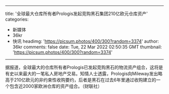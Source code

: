 
---
title: '全球最大仓库所有者Prologis发起竞购黑石集团210亿欧元仓库资产'
categories: 
 - 新媒体
 - 36kr
 - 快讯
headimg: 'https://picsum.photos/400/300?random=3374'
author: 36kr
comments: false
date: Tue, 22 Mar 2022 02:50:35 GMT
thumbnail: 'https://picsum.photos/400/300?random=3374'
---

<div>   
据报道，全球最大的仓库所有者Prologis已发起竞购黑石的物流资产组合，这将是有史以来最大的一笔私人房地产交易。知情人士透露，Prologis向Mileway发出略高于210亿欧元的非约束性收购要约，后者是黑石在过去6年里通过收购建立的一个包含近2000家欧洲仓库的资产组合。（财联社）  
</div>
            